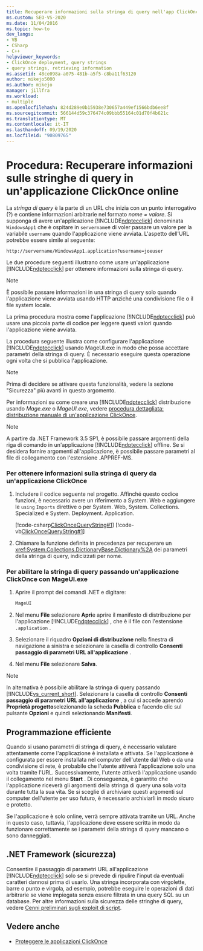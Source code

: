 ```yaml
---
title: Recuperare informazioni sulla stringa di query nell'app ClickOnce online
ms.custom: SEO-VS-2020
ms.date: 11/04/2016
ms.topic: how-to
dev_langs:
- VB
- CSharp
- C++
helpviewer_keywords:
- ClickOnce deployment, query strings
- query strings, retrieving information
ms.assetid: 48ce098a-a075-481b-a5f5-c8ba11f63120
author: mikejo5000
ms.author: mikejo
manager: jillfra
ms.workload:
- multiple
ms.openlocfilehash: 824d289e0b15938e730657a449ef1566bdb6ee8f
ms.sourcegitcommit: 566144d59c376474c09bbb55164c01d70f4b621c
ms.translationtype: MT
ms.contentlocale: it-IT
ms.lasthandoff: 09/19/2020
ms.locfileid: "90809765"
---
```

# <a name="how-to-retrieve-query-string-information-in-an-online-clickonce-application"></a>Procedura: Recuperare informazioni sulle stringhe di query in un'applicazione ClickOnce online
La *stringa di query* è la parte di un URL che inizia con un punto interrogativo (?) e contiene informazioni arbitrarie nel formato *nome = valore*. Si supponga di avere un'applicazione [!INCLUDE[ndptecclick](../deployment/includes/ndptecclick_md.md)] denominata `WindowsApp1` che è ospitare in `servername`e di voler passare un valore per la variabile `username` quando l'applicazione viene avviata. L'aspetto dell'URL potrebbe essere simile al seguente:

 `http://servername/WindowsApp1.application?username=joeuser`

 Le due procedure seguenti illustrano come usare un'applicazione [!INCLUDE[ndptecclick](../deployment/includes/ndptecclick_md.md)] per ottenere informazioni sulla stringa di query.

> [!NOTE]
> È possibile passare informazioni in una stringa di query solo quando l'applicazione viene avviata usando HTTP anziché una condivisione file o il file system locale.

 La prima procedura mostra come l'applicazione [!INCLUDE[ndptecclick](../deployment/includes/ndptecclick_md.md)] può usare una piccola parte di codice per leggere questi valori quando l'applicazione viene avviata.

 La procedura seguente illustra come configurare l'applicazione [!INCLUDE[ndptecclick](../deployment/includes/ndptecclick_md.md)] usando MageUI.exe in modo che possa accettare parametri della stringa di query. È necessario eseguire questa operazione ogni volta che si pubblica l'applicazione.

> [!NOTE]
> Prima di decidere se attivare questa funzionalità, vedere la sezione "Sicurezza" più avanti in questo argomento.

 Per informazioni su come creare una [!INCLUDE[ndptecclick](../deployment/includes/ndptecclick_md.md)] distribuzione usando *Mage.exe* o *MageUI.exe*, vedere [procedura dettagliata: distribuzione manuale di un'applicazione ClickOnce](../deployment/walkthrough-manually-deploying-a-clickonce-application.md).

> [!NOTE]
> A partire da .NET Framework 3.5 SP1, è possibile passare argomenti della riga di comando in un'applicazione [!INCLUDE[ndptecclick](../deployment/includes/ndptecclick_md.md)] offline. Se si desidera fornire argomenti all'applicazione, è possibile passare parametri al file di collegamento con l'estensione .APPREF-MS.

### <a name="to-obtain-query-string-information-from-a-clickonce-application"></a>Per ottenere informazioni sulla stringa di query da un'applicazione ClickOnce

1. Includere il codice seguente nel progetto. Affinché questo codice funzioni, è necessario avere un riferimento a System. Web e aggiungere le `using` `Imports` direttive o per System. Web, System. Collections. Specialized e System. Deployment. Application.

     [!code-csharp[ClickOnceQueryString#1](../deployment/codesnippet/CSharp/how-to-retrieve-query-string-information-in-an-online-clickonce-application_1.cs)]
     [!code-vb[ClickOnceQueryString#1](../deployment/codesnippet/VisualBasic/how-to-retrieve-query-string-information-in-an-online-clickonce-application_1.vb)]

2. Chiamare la funzione definita in precedenza per recuperare un <xref:System.Collections.DictionaryBase.Dictionary%2A> dei parametri della stringa di query, indicizzati per nome.

### <a name="to-enable-query-string-passing-in-a-clickonce-application-with-mageuiexe"></a>Per abilitare la stringa di query passando un'applicazione ClickOnce con MageUI.exe

1. Aprire il prompt dei comandi .NET e digitare:

   ```cmd
   MageUI
   ```

2. Nel menu **File** selezionare **Apri**e aprire il manifesto di distribuzione per l'applicazione [!INCLUDE[ndptecclick](../deployment/includes/ndptecclick_md.md)] , che è il file con l'estensione `.application` .

3. Selezionare il riquadro **Opzioni di distribuzione** nella finestra di navigazione a sinistra e selezionare la casella di controllo **Consenti passaggio di parametri URL all'applicazione** .

4. Nel menu **File** selezionare **Salva**.

> [!NOTE]
> In alternativa è possibile abilitare la stringa di query passando [!INCLUDE[vs_current_short](../code-quality/includes/vs_current_short_md.md)]. Selezionare la casella di controllo **Consenti passaggio di parametri URL all'applicazione** , a cui si accede aprendo **Proprietà progetto**selezionando la scheda **Pubblica** e facendo clic sul pulsante **Opzioni** e quindi selezionando **Manifesti**.

## <a name="robust-programming"></a>Programmazione efficiente
 Quando si usano parametri di stringa di query, è necessario valutare attentamente come l'applicazione è installata e attivata. Se l'applicazione è configurata per essere installata nel computer dell'utente dal Web o da una condivisione di rete, è probabile che l'utente attiverà l'applicazione solo una volta tramite l'URL. Successivamente, l'utente attiverà l'applicazione usando il collegamento nel menu **Start** . Di conseguenza, è garantito che l'applicazione riceverà gli argomenti della stringa di query una sola volta durante tutta la sua vita. Se si sceglie di archiviare questi argomenti sul computer dell'utente per uso futuro, è necessario archiviarli in modo sicuro e protetto.

 Se l'applicazione è solo online, verrà sempre attivata tramite un URL. Anche in questo caso, tuttavia, l'applicazione deve essere scritta in modo da funzionare correttamente se i parametri della stringa di query mancano o sono danneggiati.

## <a name="net-framework-security"></a>.NET Framework (sicurezza)
 Consentire il passaggio di parametri URL all'applicazione [!INCLUDE[ndptecclick](../deployment/includes/ndptecclick_md.md)] solo se si prevede di ripulire l'input da eventuali caratteri dannosi prima di usarlo. Una stringa incorporata con virgolette, barre o punto e virgola, ad esempio, potrebbe eseguire le operazioni di dati arbitrarie se viene impiegata senza essere filtrata in una query SQL su un database. Per altre informazioni sulla sicurezza delle stringhe di query, vedere [Cenni preliminari sugli exploit di script](/previous-versions/w1sw53ds(v=vs.140)).

## <a name="see-also"></a>Vedere anche
- [Proteggere le applicazioni ClickOnce](../deployment/securing-clickonce-applications.md)